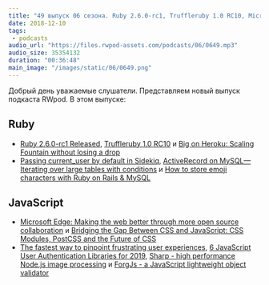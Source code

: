 ```yaml
---
title: "49 выпуск 06 сезона. Ruby 2.6.0-rc1, Truffleruby 1.0 RC10, Microsoft is building its own Chrome browser to replace Edge, Sharp, ForgJs и прочее"
date: 2018-12-10
tags:
 - podcasts
audio_url: "https://files.rwpod-assets.com/podcasts/06/0649.mp3"
audio_size: 35354132
duration: "00:36:48"
main_image: "/images/static/06/0649.png"
---
```


Добрый день уважаемые слушатели. Представляем новый выпуск подкаста RWpod. В этом выпуске:

## Ruby

 - [Ruby 2.6.0-rc1 Released](https://www.ruby-lang.org/en/news/2018/12/06/ruby-2-6-0-rc1-released/), [Truffleruby 1.0 RC10](https://github.com/oracle/truffleruby/blob/master/CHANGELOG.md#10-rc-10) и [Big on Heroku: Scaling Fountain without losing a drop](https://evilmartians.com/chronicles/big-on-heroku-scaling-fountain-without-losing-a-drop)
 - [Passing current_user by default in Sidekiq](https://blog.bigbinary.com/2018/12/05/passing-current-user-by-default-in-sidekiq.html), [ActiveRecord on MySQL— Iterating over large tables with conditions](https://medium.com/@rajagopals/activerecord-on-mysql-iterating-over-large-tables-with-conditions-453bd8761c8b) и [How to store emoji characters with Ruby on Rails & MySQL](https://blog.kiprosh.com/how-to-store-emoji-characters-with-ruby-on-rails-and-mysql/)

## JavaScript

 - [Microsoft Edge: Making the web better through more open source collaboration](https://blogs.windows.com/windowsexperience/2018/12/06/microsoft-edge-making-the-web-better-through-more-open-source-collaboration/) и [Bridging the Gap Between CSS and JavaScript: CSS Modules, PostCSS and the Future of CSS](https://css-tricks.com/bridging-the-gap-between-css-and-javascript-css-modules-postcss-and-the-future-of-css/)
 - [The fastest way to pinpoint frustrating user experiences](https://uxdesign.cc/the-fastest-way-to-pinpoint-frustrating-user-experiences-1f8b95bc94aa), [6 JavaScript User Authentication Libraries for 2019](https://blog.bitsrc.io/6-javascript-user-authentication-libraries-for-2019-6c7c45fbe458), [Sharp - high performance Node.js image processing](https://github.com/lovell/sharp) и [ForgJs - a JavaScript lightweight object validator](https://github.com/oussamahamdaoui/forgJs)

